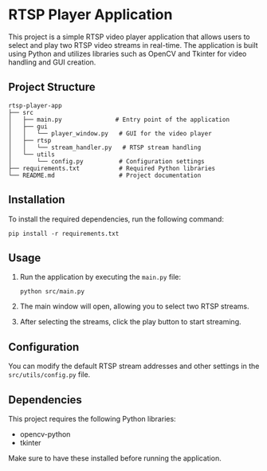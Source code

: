 # RTSP Player Application

This project is a simple RTSP video player application that allows users to select and play two RTSP video streams in real-time. The application is built using Python and utilizes libraries such as OpenCV and Tkinter for video handling and GUI creation.

## Project Structure

```
rtsp-player-app
├── src
│   ├── main.py               # Entry point of the application
│   ├── gui
│   │   └── player_window.py   # GUI for the video player
│   ├── rtsp
│   │   └── stream_handler.py   # RTSP stream handling
│   └── utils
│       └── config.py          # Configuration settings
├── requirements.txt           # Required Python libraries
└── README.md                  # Project documentation
```

## Installation

To install the required dependencies, run the following command:

```
pip install -r requirements.txt
```

## Usage

1. Run the application by executing the `main.py` file:

   ```
   python src/main.py
   ```

2. The main window will open, allowing you to select two RTSP streams.

3. After selecting the streams, click the play button to start streaming.

## Configuration

You can modify the default RTSP stream addresses and other settings in the `src/utils/config.py` file.

## Dependencies

This project requires the following Python libraries:

- opencv-python
- tkinter

Make sure to have these installed before running the application.